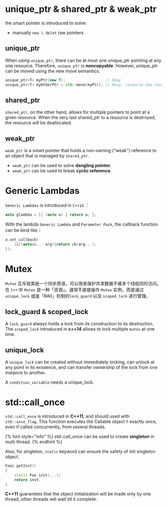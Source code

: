 # unique_ptr & shared_ptr & weak_ptr

the smart pointer is introduced to solve:

- manually `new \ delet` raw pointers

## unique_ptr

When using `unique_ptr`, there can be at most one unique_ptr pointing at any one resource.
Therefore, `unique_ptr` is **noncopyable**.
However, unique_ptr can be moved using the new move semantics.

``` c++
unique_ptr<T> myPtr(new T);                  // Okay
unique_ptr<T> myOtherPtr = std::move(myPtr); // Okay, resource now stored in myOtherPtr
```

## shared_ptr

`shared_ptr`, on the other hand, allows for multiple pointers to point at a given resource. When the very last shared_ptr to a resource is destroyed, the resource will be deallocated.

## weak_ptr

`weak_ptr` is a smart pointer that holds a non-owning ("weak") reference to an object that is managed by `shared_ptr`.

- `weak_ptr` can be used to solve **dangling pointer**.
- `weak_ptr` can be used to break **cyclic reference**.

# Generic Lambdas

`Generic Lambdas` is introduced in `C++14` ：
```c++
auto glambda = [] (auto a) { return a; }; 
```
With the lambda `Generic Lambda` and `Parameter Pack`, the callback function can be bind like：
```c++
a.set_callback(
    [&](auto&&... arg){return cb(arg...);
});
```

# Mutex

`Mutex` 互斥锁类是一个同步原语，可以用来保护共享数据不被多个线程同时访问。
在 `C++` 中 `Mutex` 是一种「资源」。通常不直接操作 `Mutex` 实例，而是通过 `unique_lock` 或是「RAII」机制的`lock_guard` 以及 `scoped_lock` 进行管理。

## lock_guard & scoped_lock

A `lock_guard` always holds a lock from its construction to its destruction.
The `scoped_lock` introduced in **c++14** allows to lock multiple `mutex` at one time.

## unique_lock

A `unique_lock` can be created without immediately locking, can unlock at any point in its existence, and can transfer ownership of the lock from one instance to another.

A `condition_variable` needs a unique_lock.

# std::call_once

`std::call_once` is introduced in **C++11**, and should used with `std::once_flag`. 
This function executes the Callable object `f` exactly once, even if called concurrently, from several threads.

{% hint style="info" %}
std::call_once can be used to create **singleton** in multi thread. 
{% endhint %}

Also, for singleton, ``static`` keyword can ensure the safety of init singleton object.
```c++
Foo& getInst()
{
    static Foo inst(...);
    return inst;
}
```
**C++11** guarantees that the object initialization will be made only by one thread, other threads will wait till it complete.
